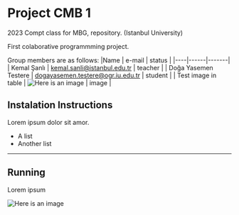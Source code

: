 # Project CMB 1
2023 Compt class for MBG, repository. (Istanbul University)

 First colaborative programmming project.

 Group members are as follows:
 |Name | e-mail | status |
 |----|------|-------|
 | Kemal Şanlı | kemal.sanli@istanbul.edu.tr | teacher |
 | Doğa Yasemen Testere | dogayasemen.testere@ogr.iu.edu.tr | student |
 | Test image in table | ![Here is an image](https://www.trio.dev/hubfs/project-management.webp) | image |

## Instalation Instructions
  Lorem ipsum dolor sit amor.
- A list
- Another list
---
## Running
  Lorem ipsum
  
 ![Here is an image](https://www.trio.dev/hubfs/project-management.webp)

 
